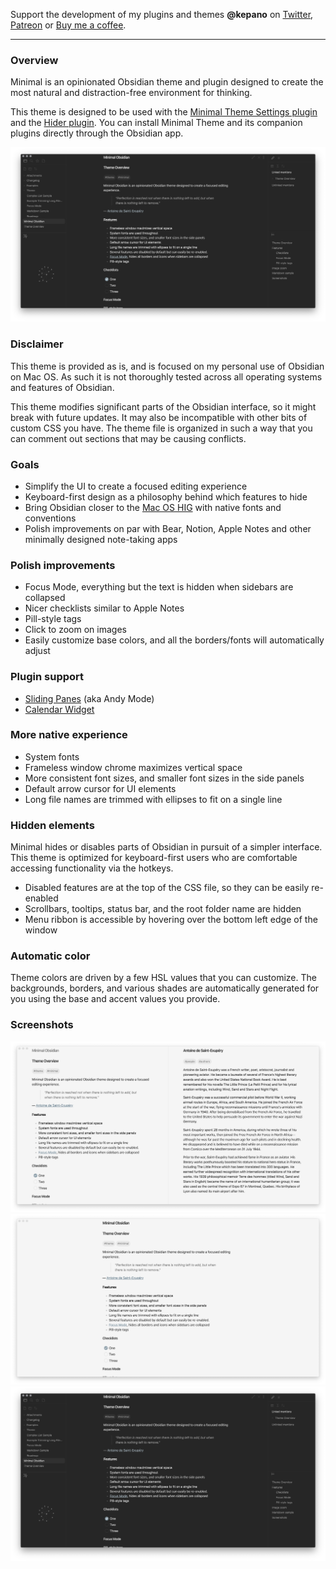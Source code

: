 Support the development of my plugins and themes **@kepano** on [Twitter](https://www.twitter.com/kepano), [Patreon](https://www.patreon.com/kepano) or [Buy me a coffee](https://www.buymeacoffee.com/kepano).

---

### Overview

Minimal is an opinionated Obsidian theme and plugin designed to create the most natural and distraction-free environment for thinking.

This theme is designed to be used with the [Minimal Theme Settings plugin](https://github.com/kepano/obsidian-minimal-settings) and the [Hider plugin](https://github.com/kepano/obsidian-hider). You can install Minimal Theme and its companion plugins directly through the Obsidian app.

![](dark-complex.png)

### Disclaimer

This theme is provided as is, and is focused on my personal use of Obsidian on Mac OS. As such it is not thoroughly tested across all operating systems and features of Obsidian. 

This theme modifies significant parts of the Obsidian interface, so it might break with future updates. It may also be incompatible with other bits of custom CSS you have. The theme file is organized in such a way that you can comment out sections that may be causing conflicts.

### Goals

- Simplify the UI to create a focused editing experience
- Keyboard-first design as a philosophy behind which features to hide
- Bring Obsidian closer to the [Mac OS HIG](https://developer.apple.com/design/human-interface-guidelines/macos/overview/themes/) with native fonts and conventions
- Polish improvements on par with Bear, Notion, Apple Notes and other minimally designed note-taking apps

### Polish improvements

- Focus Mode, everything but the text is hidden when sidebars are collapsed
- Nicer checklists similar to Apple Notes
- Pill-style tags
- Click to zoom on images
- Easily customize base colors, and all the borders/fonts will automatically adjust

### Plugin support

- [Sliding Panes](https://github.com/deathau/sliding-panes-obsidian) (aka Andy Mode)
- [Calendar Widget](https://github.com/liamcain/obsidian-calendar-plugin)

### More native experience

- System fonts
- Frameless window chrome maximizes vertical space
- More consistent font sizes, and smaller font sizes in the side panels
- Default arrow cursor for UI elements
- Long file names are trimmed with ellipses to fit on a single line

### Hidden elements

Minimal hides or disables parts of Obsidian in pursuit of a simpler interface. This theme is optimized for keyboard-first users who are comfortable accessing functionality via the hotkeys.

- Disabled features are at the top of the CSS file, so they can be easily re-enabled
- Scrollbars, tooltips, status bar, and the root folder name are hidden
- Menu ribbon is accessible by hovering over the bottom left edge of the window

### Automatic color

Theme colors are driven by a few HSL values that you can customize. The backgrounds, borders, and various shades are automatically generated for you using the base and accent values you provide.

### Screenshots

![](light-simple.png)
![](light-focus.png)
![](dark-complex.png)
